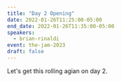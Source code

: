 ```yaml
---
title: "Day 2 Opening"
date: 2022-01-26T11:25:00-05:00
end_date: 2022-01-26T11:35:00-05:00
speakers:
  - brian-rinaldi
event: the-jam-2023
draft: false
---
```


Let's get this rolling agian on day 2.
